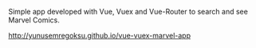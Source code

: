 Simple app developed with Vue, Vuex and Vue-Router to search and see Marvel Comics.

http://yunusemregoksu.github.io/vue-vuex-marvel-app